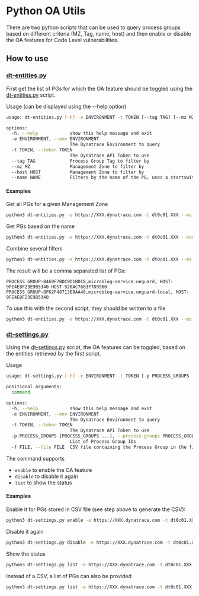 # Python OA Utils
There are two python scripts that can be used to query process groups based on different criteria (MZ, Tag, name, host) and then enable or disable the OA features for Code Level vulnerabilities. 

## How to use

### [dt-entities.py](dt-entities.py)
First get the list of PGs for which the OA feature should be toggled using the [dt-entities.py](dt-entities.py) script. 

Usage (can be displayed using the --help option)
```bash 
usage: dt-entities.py [-h] -e ENVIRONMENT -t TOKEN [--tag TAG] [--mz MZ] [--host HOST] [--name NAME]

options:
  -h, --help            show this help message and exit
  -e ENVIRONMENT, --env ENVIRONMENT
                        The Dynatrace Environment to query
  -t TOKEN, --token TOKEN
                        The Dynatrace API Token to use
  --tag TAG             Process Group Tag to filter by
  --mz MZ               Management Zone to filter by
  --host HOST           Management Zone to filter by
  --name NAME           Filters by the name of the PG, uses a startswith logic
```

#### Examples
Get all PGs for a given Management Zone
```bash
python3 dt-entities.py -e https://XXX.dynatrace.com -t dt0c01.XXX --mz "Unguard"
```

Get PGs based on the name 
```bash
python3 dt-entities.py -e https://XXX.dynatrace.com -t dt0c01.XXX --name "microblog"
```

Combine several filters
```bash
python3 dt-entities.py -e https://XXX.dynatrace.com -t dt0c01.XXX --mz "Unguard" --name "microblog"
```

The result will be a comma separated list of PGs:
```CSV
PROCESS_GROUP-8469F7BDC9D1BDC8,microblog-service.unguard, HOST-9FE4E8F23E9B5340 HOST-520AC7683F7D9960
PROCESS_GROUP-8F62F48713E9AA48,microblog-service.unguard-local, HOST-9FE4E8F23E9B5340
```

To use this with the second script, they should be written to a file
```bash
python3 dt-entities.py -e https://XXX.dynatrace.com -t dt0c01.XXX --mz "Unguard" --name "microblog" > pgs.csv
```

### [dt-settings.py](dt-settings.py)
Using the [dt-settings.py](dt-settings.py) script, the OA features can be toggled, based on the entities retrieved by the first script. 

Usage 
```bash
usage: dt-settings.py [-h] -e ENVIRONMENT -t TOKEN [-p PROCESS_GROUPS [PROCESS_GROUPS ...]] [-f FILE] command

positional arguments:
  command

options:
  -h, --help            show this help message and exit
  -e ENVIRONMENT, --env ENVIRONMENT
                        The Dynatrace Environment to query
  -t TOKEN, --token TOKEN
                        The Dynatrace API Token to use
  -p PROCESS_GROUPS [PROCESS_GROUPS ...], --process-groups PROCESS_GROUPS [PROCESS_GROUPS ...]
                        List of Process Group IDs
  -f FILE, --file FILE  CSV file containing the Process Group in the first column (no header)
```
The command supports
- `enable` to enable the OA feature
- `disable` to disable it again
- `list` to show the status

#### Examples
Enable it for PGs stored in CSV file (see step above to generate the CSV):
```bash
python3 dt-settings.py enable -e https://XXX.dynatrace.com -t dt0c01.XXX --file "pgs.csv"
```
Disable it again
```bash
python3 dt-settings.py disable -e https://XXX.dynatrace.com -t dt0c01.XXX --file "pgs.csv"
```
Show the status
```bash
python3 dt-settings.py list -e https://XXX.dynatrace.com -t dt0c01.XXX --file "pgs.csv"
```
Instead of a CSV, a list of PGs can also be provided
```bash
python3 dt-settings.py list -e https://XXX.dynatrace.com -t dt0c01.XXX -p "PROCESS_GROUP_1,PROCESS_GROUPS_2,..."
```